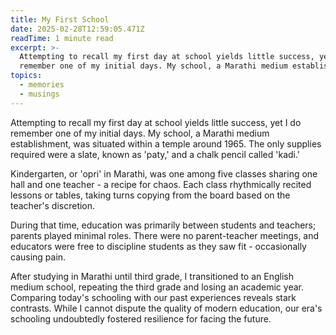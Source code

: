 ```yaml
---
title: My First School
date: 2025-02-28T12:59:05.471Z
readTime: 1 minute read
excerpt: >-
  Attempting to recall my first day at school yields little success, yet I do
  remember one of my initial days. My school, a Marathi medium establishment...
topics:
  - memories
  - musings
---
```

Attempting to recall my first day at school yields little success, yet I do remember one of my initial days. My school, a Marathi medium establishment, was situated within a temple around 1965. The only supplies required were a slate, known as 'paty,' and a chalk pencil called 'kadi.'
 
 Kindergarten, or 'opri' in Marathi, was one among five classes sharing one hall and one teacher - a recipe for chaos. Each class rhythmically recited lessons or tables, taking turns copying from the board based on the teacher's discretion.
 
 During that time, education was primarily between students and teachers; parents played minimal roles. There were no parent-teacher meetings, and educators were free to discipline students as they saw fit - occasionally causing pain.
 
 After studying in Marathi until third grade, I transitioned to an English medium school, repeating the third grade and losing an academic year. Comparing today's schooling with our past experiences reveals stark contrasts. While I cannot dispute the quality of modern education, our era's schooling undoubtedly fostered resilience for facing the future.
